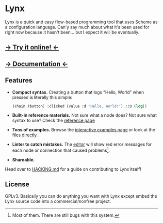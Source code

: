 # Lynx

Lynx is a quick and easy flow-based programming tool that uses Scheme as a configuration language. Can'y say much about what it's been used for right now because it hasn't been... but I expect it will be eventually.

## [**&rarr;** Try it online! **&larr;**](https://dragoncoder047.github.io/lynx)

## [**&rarr;** Documentation **&larr;**](https://dragoncoder047.github.io/lynx/docs)

## Features

* **Compact syntax.** Creating a button that logs "Hello, World" when pressed is literally this simple:

    ```scm
    (chain (button) :clicked (value :d "Hello, World!") ::0 (log))
    ```

* **Built-in reference materials.** Not sure what a node does? Not sure what syntax to use? Check the [reference page](https://dragoncoder047.github.io/lynx/docs/reference)
* **Tons of examples.** Browse the [interactive examples page](https://dragoncoder047.github.io/lynx/examples) or look at the files [directly](./examples/files).
* **Linter to catch mistakes.** The [editor](https://dragoncoder047.github.io/lynx/editor) will show red error messages for each node or connection that caused problems[^1].
* **Shareable.** 

Head over to [HACKING.md](./HACKING.md) for a guide on contributing to Lynx itself!

## License

GPLv3. Basically you can do anything you want with Lynx except embed the Lynx source code into a commercial/nonfree project.

[^1]: Most of them. There are still bugs with this system.
